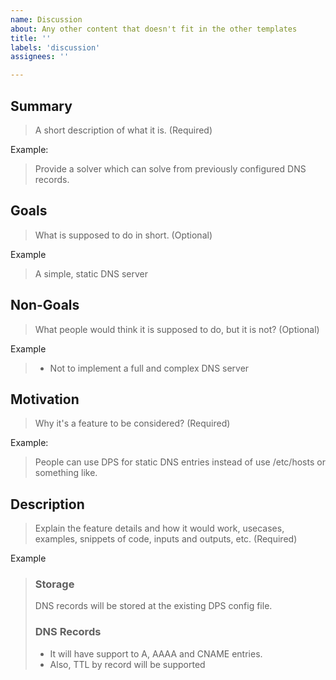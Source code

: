 ```yaml
---
name: Discussion
about: Any other content that doesn't fit in the other templates
title: ''
labels: 'discussion'
assignees: ''

---
```


## Summary

> A short description of what it is. (Required)

Example:

> Provide a solver which can solve from previously configured DNS records.

## Goals

> What is supposed to do in short. (Optional)

Example

> A simple, static DNS server

## Non-Goals

> What people would think it is supposed to do, but it is not? (Optional)

Example
> * Not to implement a full and complex DNS server

## Motivation

> Why it's a feature to be considered? (Required)

Example:

> People can use DPS for static DNS entries instead of use /etc/hosts or something like.

## Description

> Explain the feature details and how it would work, usecases, examples, snippets of code,
> inputs and outputs, etc. (Required)

Example

> ### Storage
>
> DNS records will be stored at the existing DPS config file.
>
> ### DNS Records 
> * It will have support to A, AAAA and CNAME entries.
> * Also, TTL by record will be supported
